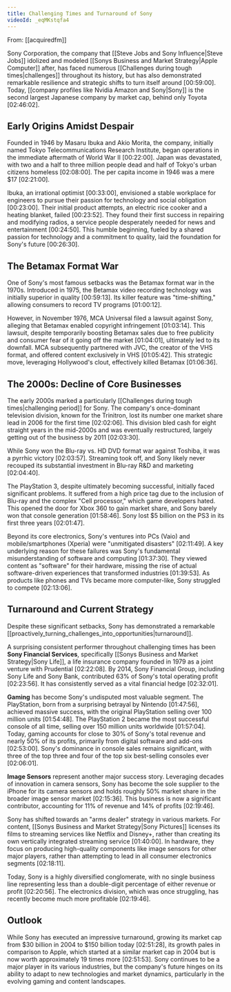 ```yaml
---
title: Challenging Times and Turnaround of Sony
videoId: _eqMKstqfa4
---
```


From: [[acquiredfm]] <br/> 

Sony Corporation, the company that [[Steve Jobs and Sony Influence|Steve Jobs]] idolized and modeled [[Sonys Business and Market Strategy|Apple Computer]] after, has faced numerous [[Challenges during tough times|challenges]] throughout its history, but has also demonstrated remarkable resilience and strategic shifts to turn itself around <a class="yt-timestamp" data-t="00:59:00">[00:59:00]</a>. Today, [[company profiles like Nvidia Amazon and Sony|Sony]] is the second largest Japanese company by market cap, behind only Toyota <a class="yt-timestamp" data-t="02:46:02">[02:46:02]</a>.

## Early Origins Amidst Despair

Founded in 1946 by Masaru Ibuka and Akio Morita, the company, initially named Tokyo Telecommunications Research Institute, began operations in the immediate aftermath of World War II <a class="yt-timestamp" data-t="00:22:00">[00:22:00]</a>. Japan was devastated, with two and a half to three million people dead and half of Tokyo's urban citizens homeless <a class="yt-timestamp" data-t="02:08:00">[02:08:00]</a>. The per capita income in 1946 was a mere $17 <a class="yt-timestamp" data-t="02:21:00">[02:21:00]</a>.

Ibuka, an irrational optimist <a class="yt-timestamp" data-t="00:33:00">[00:33:00]</a>, envisioned a stable workplace for engineers to pursue their passion for technology and social obligation <a class="yt-timestamp" data-t="00:23:00">[00:23:00]</a>. Their initial product attempts, an electric rice cooker and a heating blanket, failed <a class="yt-timestamp" data-t="00:23:52">[00:23:52]</a>. They found their first success in repairing and modifying radios, a service people desperately needed for news and entertainment <a class="yt-timestamp" data-t="00:24:50">[00:24:50]</a>. This humble beginning, fueled by a shared passion for technology and a commitment to quality, laid the foundation for Sony's future <a class="yt-timestamp" data-t="00:26:30">[00:26:30]</a>.

## The Betamax Format War

One of Sony's most famous setbacks was the Betamax format war in the 1970s. Introduced in 1975, the Betamax video recording technology was initially superior in quality <a class="yt-timestamp" data-t="00:59:13">[00:59:13]</a>. Its killer feature was "time-shifting," allowing consumers to record TV programs <a class="yt-timestamp" data-t="01:00:12">[01:00:12]</a>.

However, in November 1976, MCA Universal filed a lawsuit against Sony, alleging that Betamax enabled copyright infringement <a class="yt-timestamp" data-t="01:03:14">[01:03:14]</a>. This lawsuit, despite temporarily boosting Betamax sales due to free publicity and consumer fear of it going off the market <a class="yt-timestamp" data-t="01:04:01">[01:04:01]</a>, ultimately led to its downfall. MCA subsequently partnered with JVC, the creator of the VHS format, and offered content exclusively in VHS <a class="yt-timestamp" data-t="01:05:42">[01:05:42]</a>. This strategic move, leveraging Hollywood's clout, effectively killed Betamax <a class="yt-timestamp" data-t="01:06:36">[01:06:36]</a>.

## The 2000s: Decline of Core Businesses

The early 2000s marked a particularly [[Challenges during tough times|challenging period]] for Sony. The company's once-dominant television division, known for the Trinitron, lost its number one market share lead in 2006 for the first time <a class="yt-timestamp" data-t="02:02:06">[02:02:06]</a>. This division bled cash for eight straight years in the mid-2000s and was eventually restructured, largely getting out of the business by 2011 <a class="yt-timestamp" data-t="02:03:30">[02:03:30]</a>.

While Sony won the Blu-ray vs. HD DVD format war against Toshiba, it was a pyrrhic victory <a class="yt-timestamp" data-t="02:03:57">[02:03:57]</a>. Streaming took off, and Sony likely never recouped its substantial investment in Blu-ray R&D and marketing <a class="yt-timestamp" data-t="02:04:40">[02:04:40]</a>.

The PlayStation 3, despite ultimately becoming successful, initially faced significant problems. It suffered from a high price tag due to the inclusion of Blu-ray and the complex "Cell processor," which game developers hated. This opened the door for Xbox 360 to gain market share, and Sony barely won that console generation <a class="yt-timestamp" data-t="01:58:46">[01:58:46]</a>. Sony lost $5 billion on the PS3 in its first three years <a class="yt-timestamp" data-t="02:01:47">[02:01:47]</a>.

Beyond its core electronics, Sony's ventures into PCs (Vaio) and mobile/smartphones (Xperia) were "unmitigated disasters" <a class="yt-timestamp" data-t="02:11:49">[02:11:49]</a>. A key underlying reason for these failures was Sony's fundamental misunderstanding of software and computing <a class="yt-timestamp" data-t="01:37:30">[01:37:30]</a>. They viewed content as "software" for their hardware, missing the rise of actual software-driven experiences that transformed industries <a class="yt-timestamp" data-t="01:39:53">[01:39:53]</a>. As products like phones and TVs became more computer-like, Sony struggled to compete <a class="yt-timestamp" data-t="02:13:06">[02:13:06]</a>.

## Turnaround and Current Strategy

Despite these significant setbacks, Sony has demonstrated a remarkable [[proactively_turning_challenges_into_opportunities|turnaround]].

A surprising consistent performer throughout challenging times has been **Sony Financial Services**, specifically [[Sonys Business and Market Strategy|Sony Life]], a life insurance company founded in 1979 as a joint venture with Prudential <a class="yt-timestamp" data-t="02:22:08">[02:22:08]</a>. By 2014, Sony Financial Group, including Sony Life and Sony Bank, contributed 63% of Sony's total operating profit <a class="yt-timestamp" data-t="02:23:56">[02:23:56]</a>. It has consistently served as a vital financial hedge <a class="yt-timestamp" data-t="02:32:01">[02:32:01]</a>.

**Gaming** has become Sony's undisputed most valuable segment. The PlayStation, born from a surprising betrayal by Nintendo <a class="yt-timestamp" data-t="01:47:56">[01:47:56]</a>, achieved massive success, with the original PlayStation selling over 100 million units <a class="yt-timestamp" data-t="01:54:48">[01:54:48]</a>. The PlayStation 2 became the most successful console of all time, selling over 150 million units worldwide <a class="yt-timestamp" data-t="01:57:04">[01:57:04]</a>. Today, gaming accounts for close to 30% of Sony's total revenue and nearly 50% of its profits, primarily from digital software and add-ons <a class="yt-timestamp" data-t="02:53:00">[02:53:00]</a>. Sony's dominance in console sales remains significant, with three of the top three and four of the top six best-selling consoles ever <a class="yt-timestamp" data-t="02:06:01">[02:06:01]</a>.

**Image Sensors** represent another major success story. Leveraging decades of innovation in camera sensors, Sony has become the sole supplier to the iPhone for its camera sensors and holds roughly 50% market share in the broader image sensor market <a class="yt-timestamp" data-t="02:15:36">[02:15:36]</a>. This business is now a significant contributor, accounting for 11% of revenue and 14% of profits <a class="yt-timestamp" data-t="02:19:46">[02:19:46]</a>.

Sony has shifted towards an "arms dealer" strategy in various markets. For content, [[Sonys Business and Market Strategy|Sony Pictures]] licenses its films to streaming services like Netflix and Disney+, rather than creating its own vertically integrated streaming service <a class="yt-timestamp" data-t="01:40:00">[01:40:00]</a>. In hardware, they focus on producing high-quality components like image sensors for other major players, rather than attempting to lead in all consumer electronics segments <a class="yt-timestamp" data-t="02:18:11">[02:18:11]</a>.

Today, Sony is a highly diversified conglomerate, with no single business line representing less than a double-digit percentage of either revenue or profit <a class="yt-timestamp" data-t="02:20:56">[02:20:56]</a>. The electronics division, which was once struggling, has recently become much more profitable <a class="yt-timestamp" data-t="02:19:46">[02:19:46]</a>.

## Outlook

While Sony has executed an impressive turnaround, growing its market cap from $30 billion in 2004 to $150 billion today <a class="yt-timestamp" data-t="02:51:28">[02:51:28]</a>, its growth pales in comparison to Apple, which started at a similar market cap in 2004 but is now worth approximately 19 times more <a class="yt-timestamp" data-t="02:51:53">[02:51:53]</a>. Sony continues to be a major player in its various industries, but the company's future hinges on its ability to adapt to new technologies and market dynamics, particularly in the evolving gaming and content landscapes.